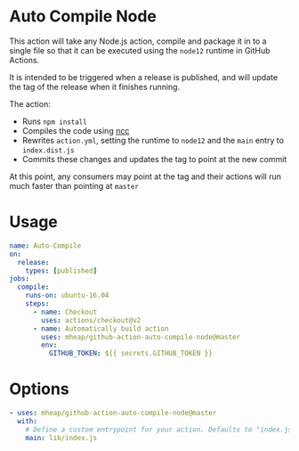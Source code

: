 # Auto Compile Node

This action will take any Node.js action, compile and package it in to a single
file so that it can be executed using the `node12` runtime in GitHub Actions.

It is intended to be triggered when a release is published, and will update the
tag of the release when it finishes running.

The action:

* Runs `npm install`
* Compiles the code using [ncc](https://github.com/zeit/ncc)
* Rewrites `action.yml`, setting the runtime to `node12` and the `main` entry to `index.dist.js`
* Commits these changes and updates the tag to point at the new commit

At this point, any consumers may point at the tag and their actions will run
much faster than pointing at `master`

# Usage

```yaml
name: Auto-Compile
on: 
  release:
    types: [published]
jobs:
  compile:
    runs-on: ubuntu-16.04
    steps:
      - name: Checkout
        uses: actions/checkout@v2
      - name: Automatically build action
        uses: mheap/github-action-auto-compile-node@master
        env:
          GITHUB_TOKEN: ${{ secrets.GITHUB_TOKEN }}
```

# Options

```yaml
- uses: mheap/github-action-auto-compile-node@master
  with:
    # Define a custom entrypoint for your action. Defaults to "index.js"
    main: lib/index.js
```

